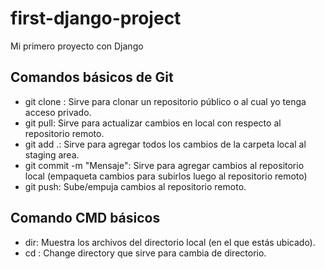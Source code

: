 # first-django-project
Mi primero proyecto con Django
## Comandos básicos de Git
- git clone <url-repositorio>: Sirve para clonar un repositorio público o al cual yo tenga acceso privado.
- git pull: Sirve para actualizar cambios en local con respecto al repositorio remoto.
- git add .: Sirve para agregar todos los cambios de la carpeta local al staging area.
- git commit -m "Mensaje": Sirve para agregar cambios al repositorio local (empaqueta cambios para subirlos luego al repositorio remoto)
- git push: Sube/empuja cambios al repositorio remoto.
## Comando CMD básicos
- dir: Muestra los archivos del directorio local (en el que estás ubicado).
- cd <nombre-del-directorio>: Change directory que sirve para cambia de directorio.
